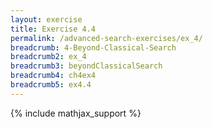 ```yaml
---
layout: exercise
title: Exercise 4.4
permalink: /advanced-search-exercises/ex_4/
breadcrumb: 4-Beyond-Classical-Search
breadcrumb2: ex_4
breadcrumb3: beyondClassicalSearch
breadcrumb4: ch4ex4
breadcrumb5: ex4.4
---
```


{% include mathjax_support %}


